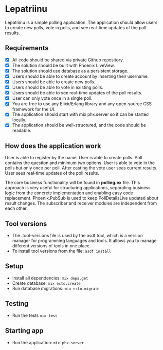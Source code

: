 # Lepatriinu

Lepatriinu is a simple polling application. The application should allow users to create new polls, vote in polls, and see real-time updates of the poll results.

## Requirements

- [x] All code should be shared via private Github repository.
- [x] The solution should be built with Phoenix LiveView.
- [x] The solution should use database as a persistent storage.
- [x] Users should be able to create account by inserting their username.
- [x] Users should be able to create new polls.
- [x] Users should be able to vote in existing polls.
- [x] Users should be able to see real-time updates of the poll results.
- [x] User can only vote once in a single poll.
- [x] You are free to use any Elixir/Erlang library and any open-source CSS framework for the UI.
- [x] The application should start with mix phx.server so it can be started locally.
- [x] The application should be well-structured, and the code should be readable.

## How does the application work

User is able to register by the name. User is able to create polls. Poll contains the question and minimum two options. 
User is able to vote in the polls but only once per poll. After casting the vote user sees current results. 
User sees real-time updates of the poll results.

The core business functionality will be found in **polling.ex** file. This approach is very useful for structuring applications, separating business logic from the concrete implementation and enabling easy code replacement.
Phoenix.PubSub is used to keep PollDetailsLive updated about result changes. The subscriber and receiver modules are independent from each other.

## Tool versions

- The .tool-versions file is used by the asdf tool, which is a version manager for programming languages ​​and tools. 
It allows you to manage different versions of tools in one place.
- To install tool versions from the file: `asdf install`

## Setup

- Install all dependencies: `mix deps.get`
- Create database: `mix ecto.create`
- Run database migrations: `mix ecto.migrate`

## Testing

- Run the tests `mix test`

## Starting app

- Run the application: `mix phx.server`